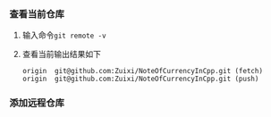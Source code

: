 ### 查看当前仓库
1. 输入命令`git remote -v`

2. 查看当前输出结果如下
    ```
    origin  git@github.com:Zuixi/NoteOfCurrencyInCpp.git (fetch)
    origin  git@github.com:Zuixi/NoteOfCurrencyInCpp.git (push)
    ```
### 添加远程仓库
